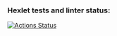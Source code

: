 ### Hexlet tests and linter status:
[![Actions Status](https://github.com/datsenko-md/backend-project-lvl1/workflows/hexlet-check/badge.svg)](https://github.com/datsenko-md/backend-project-lvl1/actions)